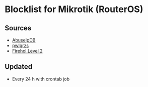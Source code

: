 # Blocklist for Mikrotik (RouterOS)

## Sources
- [AbuseIpDB](https://www.abuseipdb.com/)
- [pwlgrzs](https://raw.githubusercontent.com/pwlgrzs/Mikrotik-Blacklist/master/blacklist.rsc)
- [Firehol Level 2](https://raw.githubusercontent.com/firehol/blocklist-ipsets/master/firehol_level2.netset)

## Updated
- Every 24 h with crontab job

